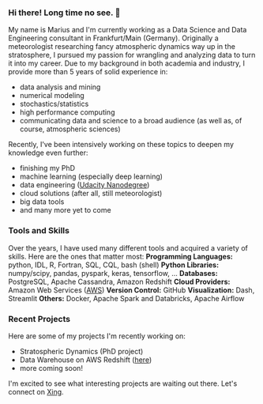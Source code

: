 ### Hi there! Long time no see. 👋
My name is Marius and I'm currently working as a Data Science and Data Engineering consultant in Frankfurt/Main (Germany). Originally a meteorologist researching fancy atmospheric dynamics way up in the stratosphere, I pursued my passion for wrangling and analyzing data to turn it into my career. Due to my background in both academia and industry, I provide more than 5 years of solid experience in:
  - data analysis and mining
  - numerical modeling
  - stochastics/statistics
  - high performance computing
  - communicating data and science to a broad audience (as well as, of course, atmospheric sciences)

Recently, I've been intensively working on these topics to deepen my knowledge even further:
  - finishing my PhD
  - machine learning (especially deep learning)
  - data engineering ([Udacity Nanodegree](https://www.udacity.com/course/data-engineer-nanodegree--nd027))
  - cloud solutions (after all, still meteorologist)
  - big data tools
  - and many more yet to come
  
 ### Tools and Skills
 Over the years, I have used many different tools and acquired a variety of skills. Here are the ones that matter most:
 **Programming Languages:** python, IDL, R, Fortran, SQL, CQL, bash (shell)
 **Python Libraries:** numpy/scipy, pandas, pyspark, keras, tensorflow, ...
 **Databases:** PostgreSQL, Apache Cassandra, Amazon Redshift
 **Cloud Providers:** Amazon Web Services ([AWS](https://aws.amazon.com/))
 **Version Control:** GitHub
 **Visualization:** Dash, Streamlit
 **Others:** Docker, Apache Spark and Databricks, Apache Airflow
 
 ### Recent Projects
 Here are some of my projects I'm recently working on:
  - Stratospheric Dynamics (PhD project)
  - Data Warehouse on AWS Redshift ([here](https://github.com/mhauck-FFM/Udacity_Data_Engineering_Projects/tree/master/Project_2))
  - more coming soon!
  
I'm excited to see what interesting projects are waiting out there. Let's connect on [Xing](https://www.xing.com/profile/Marius_Hauck/cv).

<!--
**mhauck-FFM/mhauck-FFM** is a ✨ _special_ ✨ repository because its `README.md` (this file) appears on your GitHub profile.

Here are some ideas to get you started:

- 🔭 I’m currently working on ...
- 🌱 I’m currently learning ...
- 👯 I’m looking to collaborate on ...
- 🤔 I’m looking for help with ...
- 💬 Ask me about ...
- 📫 How to reach me: ...
- 😄 Pronouns: ...
- ⚡ Fun fact: ...
-->
